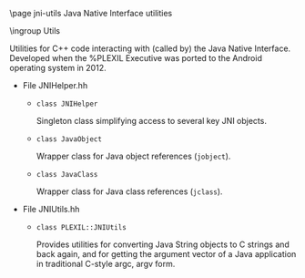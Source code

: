 \page jni-utils Java Native Interface utilities

\ingroup Utils

Utilities for C++ code interacting with (called by) the Java Native
Interface.  Developed when the %PLEXIL Executive was ported to the
Android operating system in 2012.


+ File JNIHelper.hh

  - `class JNIHelper`

    Singleton class simplifying access to several key JNI objects.

  - `class JavaObject`

    Wrapper class for Java object references (`jobject`).

  - `class JavaClass`

    Wrapper class for Java class references (`jclass`).

+ File JNIUtils.hh

  - `class PLEXIL::JNIUtils`
  
    Provides utilities for converting Java String objects to C strings
    and back again, and for getting the argument vector of a Java
    application in traditional C-style argc, argv form.
